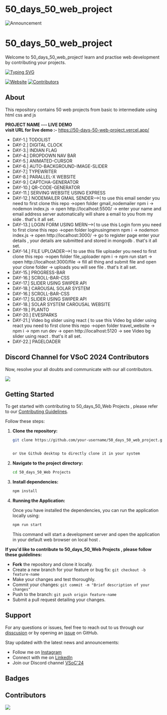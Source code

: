 # 50_days_50_web_project



<img src="https://readme-typing-svg.demolab.com?font=Fira+Code&size=24&weight=900&pause=1000&color=0FF26C&random=false&center=false&width=1500&height=100&lines=Announcement:+Contributors,+please+ensure+tasks+are+completed+within+assigned+timeframes+as+per+project+sidebar." alt="Announcement" />

# 50_days_50_web_project

Welcome to 50_days_50_web_project! learn and practise web development by contributing your projects.

<a href="[https://github.com/Dhairyagoth](https://github.com/dhairyagothi)i"><img src="https://readme-typing-svg.demolab.com?font=Fira+Code&pause=1000&color=DEF72C&random=false&center=false &width=1000&lines=Hi%2C+there.+If+you+like+50_days_50_web_project,+give+it+a+Star" alt="Typing SVG" /></a>

[![Website](https://img.shields.io/website?url=https%3A%2F%2F50-days-50-web-project.vercel.app/%2F)](https://50-days-50-web-project.vercel.app/)
[![Contributors](https://img.shields.io/github/contributors/50_days_50_web_project/50_days_50_web_project)](https://github.com/dhairyagothi/50_days_50_web_project)

## About

This repository contains 50 web projects from basic to intermediate using html css and js 

 **PROJECT NAME --- LIVE DEMO**          
**visit URL for live demo :-** https://50-days-50-web-project.vercel.app/  

- DAY-1.] TODOLIST     
- DAY-2.] DIGITAL CLOCK      
- DAY-3.] INDIAN FLAG     
- DAY-4.] DROPDOWN NAV BAR       
- DAY-5.] ANIMATED-CURSOR        
- DAY-6.] AUTO-BACKGROUND-IMAGE-SLIDER          
- DAY-7.] TYPEWRITER          
- DAY-8.] PARALLEL-X WEBSITE          
- DAY-9.] CAPTCHA-GENERATOR                    
- DAY-10.] QR-CODE-GENERATOR       
- DAY-11.] SERVING WEBSITE USING EXPRESS           
- DAY-12.] NODEMAILER GMAIL SENDER-->( to use this email sender you need to first clone this repo ->open folder gmail_nodemailer npm i -> nodemon index.js -> open http://localhost:5500/ -> enter your name and email address server automatically will share a email to you from my side . that's it all set.                       
- DAY-13.] LOGIN FORM USING MERN-->( to use this Login form you need to first clone this repo ->open folder loginusingmern npm i -> nodemon index.js -> open http://localhost:3000/ -> go to register page enter your details , your details are submitted and stored in mongodb . that's it all set.                       
- DAY-14.] FILE UPLOADER-->( to use this file uploader you need to first clone this repo ->open folder file_uploader npm i -> npm run start -> open http://localhost:3000/file -> fill all thing and submit file and open your clone folder -> uploads you will see file . that's it all set.                               
- DAY-15.] PROGRESS-BAR     
- DAY-16.] SCROLL-BAR-CSS 
- DAY-17.] SLIDER USING SWIPER API                                                    
- DAY-18.] CAROUSAL SOLAR SYSTEM                      
- DAY-16.] SCROLL-BAR-CSS               
- DAY-17.] SLIDER USING SWIPER API            
- DAY-18.] SOLAR SYSTEM CAROUSAL WEBSITE                     
- DAY-19.] PLANTO                       
- DAY-20.] EVESPARKS                       
- DAY-21.] Video bg slider using react  ( to use this Video bg slider using react you need to first clone this repo ->open folder travel_website -> npm i -> npm run dev -> open http://localhost:5120 -> see Video bg slider using react . that's it all set.                            
- DAY-22.] PAGELOADER        

## Discord Channel for VSoC 2024 Contributors

Now, resolve your all doubts and communicate with our all contributors.

[![](https://img.shields.io/badge/Discord-5865F2.svg?style=for-the-badge&logo=Discord&logoColor=white)](https://discord.com/channels/1234877876382208082/1251770938995773552)

## Getting Started

<!-- ⚠️ new update: Read carefully👉 https://github.com/50_days_50_web_project/discussions/1028 -->

To get started with contributing to 50_days_50_Web Projects , please refer to our [Contributing Guidelines](CONTRIBUTING.md).

Follow these steps:

1. **Clone the repository:** 
   ```bash
   git clone https://github.com/your-username/50_days_50_web_project.git


   or Use Github desktop to directly clone it in your system
   ```

2. **Navigate to the project directory:**
   ```bash
   cd 50_days_50_Web Projects
   ```

3. **Install dependencies:**
   ```bash
   npm install
   ```

4. **Running the Application:**

    Once you have installed the dependencies, you can run the application locally using:

    ```bash
    npm run start
    ```

    This command will start a development server and open the application in your default web browser on local host .

**If you'd like to contribute to 50_days_50_Web Projects , please follow these guidelines:**

- **Fork** the repository and clone it locally.
- Create a new branch for your feature or bug fix: `git checkout -b feature-name`
- Make your changes and test thoroughly.
- Commit your changes: `git commit -m "Brief description of your changes"`
- Push to the branch: `git push origin feature-name`
- Submit a pull request detailing your changes.

## Support

For any questions or issues, feel free to reach out to us through our [disscusion](https://github.com/dhairyagothi/50_days_50_web_project/discussions) or by opening an [issue](https://github.com/dhairyagothi/50_days_50_web_project/issues) on GitHub.

Stay updated with the latest news and announcements:

- Follow me on [Instagram](https://www.instagram.com/dhairyaa__31/)
- Connect with me on [LinkedIn](https://www.linkedin.com/in/dhairya-gothi-65945b288/)
- Join our Discord channel [VSoC'24](1234877876382208082/1251770938995773552)


## Badges




## Contributors

<!--
[![Contributors](https://contributors-img.web.app/image?repo=codeharborhub/codeharborhub)](https://github.com/CodeHarborHub/codeharborhub/graphs/contributors)
-->

<a href="https://github.com/dhairyagothi/50_days_50_web_project/graphs/contributors">
  <img src="https://contrib.rocks/image?repo=dhairyagothi/50_days_50_web_project" />
</a>




         



             
